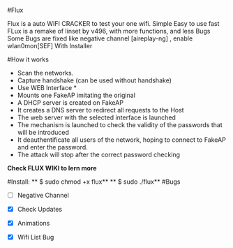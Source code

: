 #Flux

Flux is a auto WIFI CRACKER to test your one wifi. Simple Easy to use fast 
FLux is a remake of linset by v496, with more functions, and less Bugs 
Some Bugs are fixed like negative channel [aireplay-ng] , enable wlan0mon[SEF]
With Installer 

#How it works

* Scan the networks.
* Capture handshake (can be used without handshake)
* Use WEB Interface *
* Mounts one FakeAP imitating the original
* A DHCP server is created on FakeAP
* It creates a DNS server to redirect all requests to the Host
* The web server with the selected interface is launched
* The mechanism is launched to check the validity of the passwords that will be introduced
* It deauthentificate all users of the network, hoping to connect to FakeAP and enter the password.
* The attack will stop after the correct password checking

**Check FLUX WIKI to lern more**

#Install:
** $ sudo chmod +x flux**
** $ sudo ./flux**
#Bugs
-[ ] Negative Channel
-[X] Check Updates 
-[X] Animations
-[X] Wifi List Bug 

